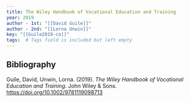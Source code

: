 ```yaml
---
title: The Wiley Handbook of Vocational Education and Training
year: 2019
author - 1st: "[[David Guile]]"
author - 2nd: "[[Lorna Unwin]]"
key: "[[Guile2019-co]]"
tags:  # Tags field is included but left empty
---
```


## Bibliography
Guile, David, Unwin, Lorna. (2019). _The Wiley Handbook of Vocational Education and Training_. John Wiley \& Sons. https://doi.org/10.1002/9781119098713
